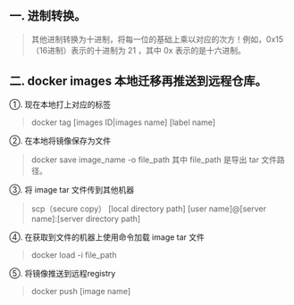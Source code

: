 一. 进制转换。
------

  > 其他进制转换为十进制，将每一位的基础上乘以对应的次方！例如，0x15（16进制）表示的十进制为 21 ，其中 0x 表示的是十六进制。

二. docker images 本地迁移再推送到远程仓库。
--- 

  ①. 现在本地打上对应的标签
  > docker tag [images ID|images name] [label name]
  
  ②. 在本地将镜像保存为文件
  > docker save image_name -o file_path
  > 其中 file_path 是导出 tar 文件路径。
  
  ③. 将 image tar 文件传到其他机器
  > scp（secure copy） [local directory path] [user name]@[server name]:[server directory path]
  
  ④. 在获取到文件的机器上使用命令加载 image tar 文件
  > docker load -i file_path
  
  ⑤. 将镜像推送到远程registry
  > docker push [image name] 

